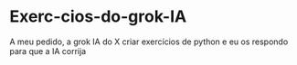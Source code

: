 # Exerc-cios-do-grok-IA
A meu pedido, a grok IA do X criar exercícios de python e eu os respondo para que a IA corrija
